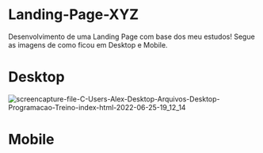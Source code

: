# Landing-Page-XYZ
Desenvolvimento de uma Landing Page com base dos meu estudos!
Segue as imagens de como ficou em Desktop e Mobile.

# Desktop
![screencapture-file-C-Users-Alex-Desktop-Arquivos-Desktop-Programacao-Treino-index-html-2022-06-25-19_12_14](https://user-images.githubusercontent.com/91435296/175792190-89421903-28a2-4394-87cb-4cb9b0f2d231.png)

# Mobile 
